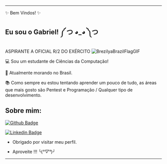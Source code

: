 ----------------------------------------------------------------------------

✨ Bem Vindos! ✨

 

## Eu sou o Gabriel!  ༼ つ ◕_◕ ༽つ

 ASPIRANTE A OFICIAL R/2 DO EXÉRCITO ![BrezilyaBrazilFlagGIF](https://user-images.githubusercontent.com/68933347/205901981-bd2821fc-ea5f-460f-b1b7-29364a06124d.gif)


:computer: Sou um estudante de Ciências da Computação!

:house_with_garden: Atualmente morando no Brasil.

:books: Como sempre eu estou tentando aprender um pouco de tudo, as áreas que mais gosto são Pentest e Programação / Qualquer tipo de desenvolvimento.

## Sobre mim:

[![Github Badge](https://img.shields.io/badge/-Github-000?style=flat-square&logo=Github&logoColor=white&link=https://github.com/swapnes)](https://github.com/swapnes)

[![Linkedin Badge](https://img.shields.io/badge/-LinkedIn-blue?style=flat-square&logo=Linkedin&logoColor=white&link=https://www.linkedin.com/in/gabriel-capistrano-aa22441b2/)](https://www.linkedin.com/in/gabriel-capistrano-aa22441b2/)


- Obrigado por visitar meu perfil.

- Aproveite !!!  ╰(*°▽°*)╯

----------------------------------------------------------------------------------
